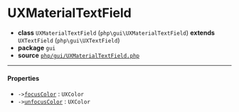 # UXMaterialTextField

- **class** `UXMaterialTextField` (`php\gui\UXMaterialTextField`) **extends** `UXTextField` (`php\gui\UXTextField`)
- **package** `gui`
- **source** [`php/gui/UXMaterialTextField.php`](./src/main/resources/JPHP-INF/sdk/php/gui/UXMaterialTextField.php)


---

#### Properties

- `->`[`focusColor`](#prop-focuscolor) : `UXColor`
- `->`[`unfocusColor`](#prop-unfocuscolor) : `UXColor`